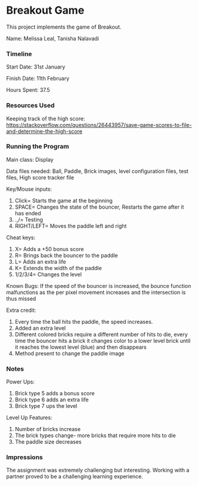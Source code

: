 Breakout Game
====

This project implements the game of Breakout.

Name: Melissa Leal, Tanisha Nalavadi

### Timeline

Start Date: 31st January

Finish Date: 11th February

Hours Spent: 37.5

### Resources Used
Keeping track of the high score: https://stackoverflow.com/questions/26443957/save-game-scores-to-file-and-determine-the-high-score


### Running the Program

Main class: Display

Data files needed: Ball, Paddle, Brick images, level configuration files, test files, High score tracker file

Key/Mouse inputs: 
1. Click= Starts the game at the beginning
2. SPACE= Changes the state of the bouncer, Restarts the game after it has ended
3. .,/= Testing
4. RIGHT/LEFT= Moves the paddle left and right

Cheat keys:
1. X= Adds a +50 bonus score
2. R= Brings back the bouncer to the paddle
3. L= Adds an extra life
4. K= Extends the width of the paddle
5. 1/2/3/4= Changes the level

Known Bugs: If the speed of the bouncer is increased, the bounce function malfunctions as the per pixel movement increases and the intersection is thus missed

Extra credit: 
1. Every time the ball hits the paddle, the speed increases.
2. Added an extra level
3. Different colored bricks require a different number of hits to die, every time the bouncer hits a brick it changes color to a lower level brick until it reaches the lowest level (blue) and then disappears 
4. Method present to change the paddle image


### Notes
Power Ups:
1. Brick type 5 adds a bonus score
2. Brick type 6 adds an extra life
3. Brick type 7 ups the level

Level Up Features:
1. Number of bricks increase
2. The brick types change- more bricks that require more hits to die
3. The paddle size decreases


### Impressions

The assignment was extremely challenging but interesting. Working with a partner proved to be a challenging learning experience.
